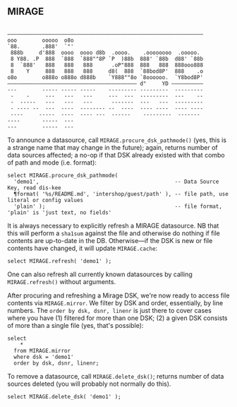 
## MIRAGE

```

——————————————————————————————————————————————————————————————
ooo        ooooo  o8o
`88.       .888'  `"'
 888b     d'888  oooo  oooo d8b  .oooo.    .oooooooo  .ooooo.
 8 Y88. .P  888  `888  `888""8P `P  )88b  888' `88b  d88' `88b
 8  `888'   888   888   888      .oP"888  888   888  888ooo888
 8    Y     888   888   888     d8(  888  `88bod8P'  888    .o
o8o        o888o o888o d888b    `Y888""8o `8oooooo.  `Y8bod8P'
————————————————————————————————————————— d"     YD ——————————
---        ----- ----- -----    --------- ---------  ---------
 -    -     ---   ---   ---     ---  ---  ---------  ---    --
 -  -----   ---   ---   ---      -------  ---   ---  ---------
 - ---- --  ---  ----  -------- --  ----  ---- ----  ---- ----
 ----     -----  ----  ---- ---  ------    ---------  -------
----       -----  ---
---        -----  ---
```

To announce a datasource, call `MIRAGE.procure_dsk_pathmode()` (yes, this is a
strange name that may change in the future); again, returns number of data
sources affected; a no-op if that DSK already existed with that combo of path
and mode (i.e. format):

```
select MIRAGE.procure_dsk_pathmode(
  'demo1',                                           -- Data Source Key, read dis-kee
  ¶format( '%s/README.md', 'intershop/guest/path' ), -- file path, use literal or config values
  'plain' );                                         -- file format, 'plain' is 'just text, no fields'
```

It is always necessary to explicitly refresh a MIRAGE datasource. NB that this
will perform a `sha1sum` against the file and otherwise do nothing if file
contents are up-to-date in the DB. Otherwise—if the DSK is new or file contents
have changed, it will update `MIRAGE.cache`:

```
select MIRAGE.refresh( 'demo1' );
```

One can also refresh all currently known datasources by calling
`MIRAGE.refresh()` without arguments.

After procuring and refreshing a Mirage DSK, we're now ready to access file
contents via `MIRAGE.mirror`. We filter by DSK and order, essentially, by line
numbers. The `order by dsk, dsnr, linenr` is just there to cover cases where
you have (1) filtered for more than one DSK; (2) a given DSK consists of more
than a single file (yes, that's possible):

```
select
    *
  from MIRAGE.mirror
  where dsk = 'demo1'
  order by dsk, dsnr, linenr;
```

To remove a datasource, call `MIRAGE.delete_dsk()`; returns number of data
sources deleted (you will probably not normally do this).

```
select MIRAGE.delete_dsk( 'demo1' );
```



